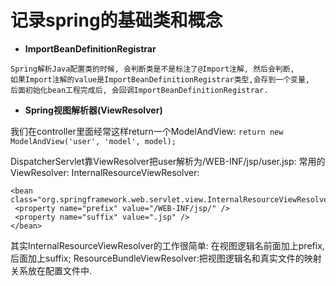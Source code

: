 # 记录spring的基础类和概念

- **ImportBeanDefinitionRegistrar**
```
Spring解析Java配置类的时候, 会判断类是不是标注了@Import注解, 然后会判断,
如果Import注解的value是ImportBeanDefinitionRegistrar类型,会存到一个变量,
后面初始化bean工程完成后, 会回调ImportBeanDefinitionRegistrar.
```


- **Spring视图解析器(ViewResolver)**
    
我们在controller里面经常这样return一个ModelAndView: ``return new ModelAndView('user', 'model', model);``

DispatcherServlet靠ViewResolver把user解析为/WEB-INF/jsp/user.jsp:
常用的ViewResolver: InternalResourceViewResolver:

    <bean class="org.springframework.web.servlet.view.InternalResourceViewResolver">    
     <property name="prefix" value="/WEB-INF/jsp/" />    
     <property name="suffix" value=".jsp" />    
    </bean>  

其实InternalResourceViewResolver的工作很简单: 在视图逻辑名前面加上prefix,后面加上suffix;
ResourceBundleViewResolver:把视图逻辑名和真实文件的映射关系放在配置文件中.
